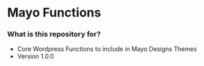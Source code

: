 # Mayo Functions #

### What is this repository for? ###

* Core Wordpress Functions to include in Mayo Designs Themes
* Version 1.0.0
